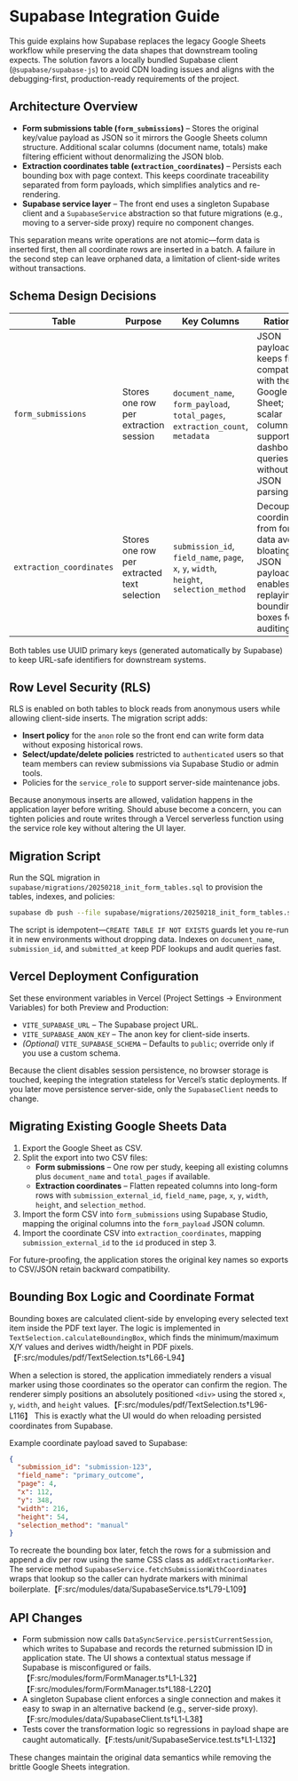 # Supabase Integration Guide

This guide explains how Supabase replaces the legacy Google Sheets workflow while
preserving the data shapes that downstream tooling expects. The solution favors a
locally bundled Supabase client (`@supabase/supabase-js`) to avoid CDN loading issues
and aligns with the debugging-first, production-ready requirements of the project.

## Architecture Overview

- **Form submissions table (`form_submissions`)** – Stores the original key/value
  payload as JSON so it mirrors the Google Sheets column structure. Additional
  scalar columns (document name, totals) make filtering efficient without
  denormalizing the JSON blob.
- **Extraction coordinates table (`extraction_coordinates`)** – Persists each
  bounding box with page context. This keeps coordinate traceability separated
  from form payloads, which simplifies analytics and re-rendering.
- **Supabase service layer** – The front end uses a singleton Supabase client and
  a `SupabaseService` abstraction so that future migrations (e.g., moving to a
  server-side proxy) require no component changes.

This separation means write operations are not atomic—form data is inserted first,
then all coordinate rows are inserted in a batch. A failure in the second step can
leave orphaned data, a limitation of client-side writes without transactions.

## Schema Design Decisions

| Table | Purpose | Key Columns | Rationale |
|-------|---------|-------------|-----------|
| `form_submissions` | Stores one row per extraction session | `document_name`, `form_payload`, `total_pages`, `extraction_count`, `metadata` | JSON payload keeps field compatibility with the Google Sheet; scalar columns support dashboard queries without JSON parsing. |
| `extraction_coordinates` | Stores one row per extracted text selection | `submission_id`, `field_name`, `page`, `x`, `y`, `width`, `height`, `selection_method` | Decoupling coordinates from form data avoids bloating the JSON payload and enables replaying bounding boxes for auditing. |

Both tables use UUID primary keys (generated automatically by Supabase) to keep
URL-safe identifiers for downstream systems.

## Row Level Security (RLS)

RLS is enabled on both tables to block reads from anonymous users while allowing
client-side inserts. The migration script adds:

- **Insert policy** for the `anon` role so the front end can write form data
  without exposing historical rows.
- **Select/update/delete policies** restricted to `authenticated` users so that
  team members can review submissions via Supabase Studio or admin tools.
- Policies for the `service_role` to support server-side maintenance jobs.

Because anonymous inserts are allowed, validation happens in the application
layer before writing. Should abuse become a concern, you can tighten policies
and route writes through a Vercel serverless function using the service role key
without altering the UI layer.

## Migration Script

Run the SQL migration in `supabase/migrations/20250218_init_form_tables.sql` to
provision the tables, indexes, and policies:

```bash
supabase db push --file supabase/migrations/20250218_init_form_tables.sql
```

The script is idempotent—`CREATE TABLE IF NOT EXISTS` guards let you re-run it in
new environments without dropping data. Indexes on `document_name`,
`submission_id`, and `submitted_at` keep PDF lookups and audit queries fast.

## Vercel Deployment Configuration

Set these environment variables in Vercel (Project Settings → Environment
Variables) for both Preview and Production:

- `VITE_SUPABASE_URL` – The Supabase project URL.
- `VITE_SUPABASE_ANON_KEY` – The anon key for client-side inserts.
- *(Optional)* `VITE_SUPABASE_SCHEMA` – Defaults to `public`; override only if
  you use a custom schema.

Because the client disables session persistence, no browser storage is touched,
keeping the integration stateless for Vercel’s static deployments. If you later
move persistence server-side, only the `SupabaseClient` needs to change.

## Migrating Existing Google Sheets Data

1. Export the Google Sheet as CSV.
2. Split the export into two CSV files:
   - **Form submissions** – One row per study, keeping all existing columns plus
     `document_name` and `total_pages` if available.
   - **Extraction coordinates** – Flatten repeated columns into long-form rows
     with `submission_external_id`, `field_name`, `page`, `x`, `y`, `width`,
     `height`, and `selection_method`.
3. Import the form CSV into `form_submissions` using Supabase Studio, mapping the
   original columns into the `form_payload` JSON column.
4. Import the coordinate CSV into `extraction_coordinates`, mapping
   `submission_external_id` to the `id` produced in step 3.

For future-proofing, the application stores the original key names so exports to
CSV/JSON retain backward compatibility.

## Bounding Box Logic and Coordinate Format

Bounding boxes are calculated client-side by enveloping every selected text item
inside the PDF text layer. The logic is implemented in
`TextSelection.calculateBoundingBox`, which finds the minimum/maximum X/Y values
and derives width/height in PDF pixels.【F:src/modules/pdf/TextSelection.ts†L66-L94】

When a selection is stored, the application immediately renders a visual marker
using those coordinates so the operator can confirm the region. The renderer
simply positions an absolutely positioned `<div>` using the stored `x`, `y`,
`width`, and `height` values.【F:src/modules/pdf/TextSelection.ts†L96-L116】 This is
exactly what the UI would do when reloading persisted coordinates from Supabase.

Example coordinate payload saved to Supabase:

```json
{
  "submission_id": "submission-123",
  "field_name": "primary_outcome",
  "page": 4,
  "x": 112,
  "y": 348,
  "width": 216,
  "height": 54,
  "selection_method": "manual"
}
```

To recreate the bounding box later, fetch the rows for a submission and append a
div per row using the same CSS class as `addExtractionMarker`. The service method
`SupabaseService.fetchSubmissionWithCoordinates` wraps that lookup so the caller
can hydrate markers with minimal boilerplate.【F:src/modules/data/SupabaseService.ts†L79-L109】

## API Changes

- Form submission now calls `DataSyncService.persistCurrentSession`, which writes
  to Supabase and records the returned submission ID in application state. The UI
  shows a contextual status message if Supabase is misconfigured or fails.【F:src/modules/form/FormManager.ts†L1-L32】【F:src/modules/form/FormManager.ts†L188-L220】
- A singleton Supabase client enforces a single connection and makes it easy to
  swap in an alternative backend (e.g., server-side proxy).【F:src/modules/data/SupabaseClient.ts†L1-L38】
- Tests cover the transformation logic so regressions in payload shape are caught
  automatically.【F:tests/unit/SupabaseService.test.ts†L1-L132】

These changes maintain the original data semantics while removing the brittle
Google Sheets integration.
